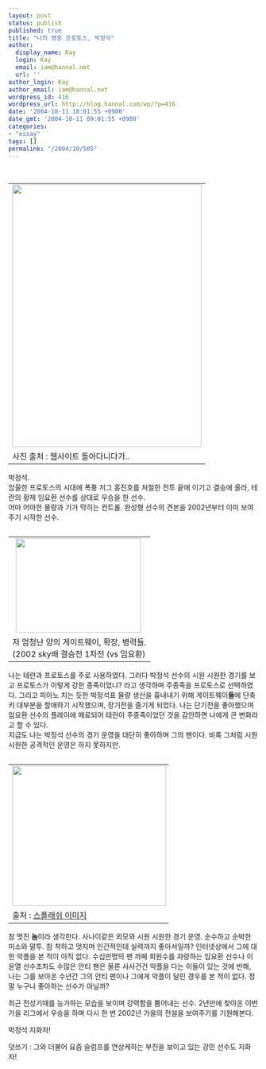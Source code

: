 ```yaml
---
layout: post
status: publish
published: true
title: "나의 영웅 프로토스, 박정석"
author:
  display_name: Kay
  login: Kay
  email: iam@hannal.net
  url: ''
author_login: Kay
author_email: iam@hannal.net
wordpress_id: 416
wordpress_url: http://blog.hannal.com/wp/?p=416
date: '2004-10-11 18:01:55 +0900'
date_gmt: '2004-10-11 09:01:55 +0900'
categories:
- "essay"
tags: []
permalink: "/2004/10/505"
---
```

<p><center><br />
<table>
<tr>
<td><center><img src="http://blog.hannal.com/tt-attach/1009/041009034039374247/255061.jpg" width="381" height="528"></center></td>
</tr>
<tr>
<td class="centerphoto"> 사진 출처 : 웹사이트 돌아다니다가.. </td>
</tr>
</table>
<p></center></p>
<p>박정석.<br />
암울한 프로토스의 시대에 폭풍 저그 홍진호를 처철한 전투 끝에 이기고 결승에 올라, 테란의 황제 임요환 선수를 상대로 우승을 한 선수.<br />
어마 어마한 물량과 기가 막히는 컨트롤. 완성형 선수의 견본을 2002년부터 이미 보여주기 시작한 선수.</p>
<table align="right">
<tr>
<td style="padding-left:5"><center><img src="http://blog.hannal.com/tt-attach/1009/041009034039374247/621571.jpg" width="252" height="190"></center></td>
</tr>
<tr>
<td class="centerphoto"> 저 엄청난 양의 게이트웨이, 확장, 병력들. <br />(2002 sky배 결승전 1차전 (vs 임요환) </td>
</tr>
</table>
<p>나는 테란과 프로토스를 주로 사용하였다. 그러다 박정석 선수의 시원 시원한 경기를 보고 프로토스가 이렇게 강한 종족이었나? 라고 생각하며 주종족을 프로토스로 선택하였다. 그리고 피아노 치는 듯한 박정석표 물량 생산을 흉내내기 위해 게이트웨이<b>들</b>에 단축키 대부분을 할애하기 시작했으며, 장기전을 즐기게 되었다. 나는 단기전을 좋아했으며 임요환 선수의 플레이에 매료되어 테란이 주종족이었던 것을 감안하면 나에게 큰 변화라고 할 수 있다.<br />
지금도 나는 박정석 선수의 경기 운영을 대단히 좋아하며 그의 팬이다. 비록 그처럼 시원 시원한 공격적인 운영은 하지 못하지만.</p>
<table align="left">
<tr>
<td style="padding-right:5"><center><img src="http://blog.hannal.com/tt-attach/1009/041009034039374247/372283.jpg" width="310" height="282"></center></td>
</tr>
<tr>
<td class="centerphoto"> 출처 : <a href="http://www.splashimage.net">스플래쉬 이미지</a></td>
</tr>
</table>
<p>참 멋진 <b>놈</b>이라 생각한다. 사나이같은 외모와 시원 시원한 경기 운영. 순수하고 순박한 미소와 말투. 참 착하고 멋지며 인간적인데 실력까지 좋아서일까? 인터넷상에서 그에 대한 악플을 본 적이 아직 없다. 수십만명의 팬 까페 회원수를 자랑하는 임요환 선수나 이윤열 선수조차도 수많은 안티 팬은 물론 사사건건 악플을 다는 이들이 있는 것에 반해, 나는 그를 보아온 수년간 그의 안티 팬이나 그에게 악플이 달린 경우를 본 적이 없다. 정말 누구나 좋아하는 선수가 아닐까?</p>
<p>최근 전성기때를 능가하는 모습을 보이며 강력함을 뿜어내는 선수. 2년만에 찾아온 이번 가을 리그에서 우승을 하며 다시 한 번 2002년 가을의 전설을 보여주기를 기원해본다.</p>
<p>박정석 지화자!</p>
<p>
덧쓰기 : 그와 더불어 요즘 슬럼프를 연상케하는 부진을 보이고 있는 강민 선수도 지화자!</p>
